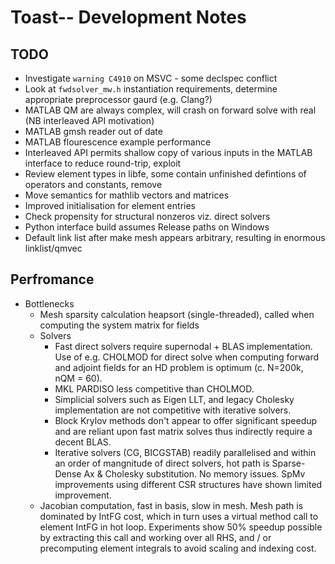 # Toast-- Development Notes

## TODO

 - Investigate `warning C4910` on MSVC - some declspec conflict
 - Look at `fwdsolver_mw.h` instantiation requirements, determine appropriate preprocessor gaurd (e.g. Clang?)
 - MATLAB QM are always complex, will crash on forward solve with real (NB interleaved API motivation)
 - MATLAB gmsh reader out of date
 - MATLAB flourescence example performance
 - Interleaved API permits shallow copy of various inputs in the MATLAB interface to reduce round-trip, exploit
 - Review element types in libfe, some contain unfinished defintions of operators and constants, remove
 - Move semantics for mathlib vectors and matrices
 - Improved initialisation for element entries
 - Check propensity for structural nonzeros viz. direct solvers
 - Python interface build assumes Release paths on Windows
 - Default link list after make mesh appears arbitrary, resulting in enormous linklist/qmvec

## Perfromance

- Bottlenecks
  - Mesh sparsity calculation heapsort (single-threaded), called when computing the system matrix for fields
  - Solvers
    - Fast direct solvers require supernodal + BLAS implementation. Use of e.g. CHOLMOD for direct solve when computing
      forward and adjoint fields for an HD problem is optimum (c. N=200k, nQM = 60).
    - MKL PARDISO less competitive than CHOLMOD.
    - Simplicial solvers such as Eigen LLT, and legacy Cholesky implementation are not competitive with iterative 
      solvers. 
    - Block Krylov methods don't appear to offer significant speedup and are reliant upon fast matrix solves thus
      indirectly require a decent BLAS.
    - Iterative solvers (CG, BICGSTAB) readily parallelised and within an order of mangnitude of direct solvers, hot path
      is Sparse-Dense Ax & Cholesky substitution. No memory issues. SpMv improvements using different CSR structures
      have shown limited improvement.
  - Jacobian computation, fast in basis, slow in mesh. Mesh path is dominated by IntFG cost, which in turn uses a
    virtual method call to element IntFG in hot loop. Experiments show 50% speedup possible by extracting this call
    and working over all RHS, and / or precomputing element integrals to avoid scaling and indexing cost.

  